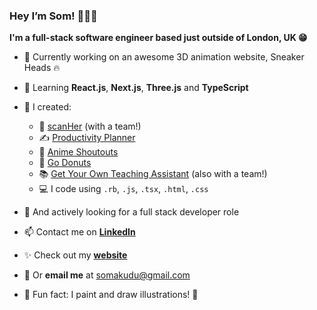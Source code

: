 ### Hey I’m Som! 👩🏾‍💻
**I'm a full-stack software engineer based just outside of London, UK 😁**

- 👟 Currently working on an awesome 3D animation website, Sneaker Heads 🔥
- 🌱 Learning **React.js**, **Next.js**, **Three.js** and **TypeScript**
- 🚀 I created:
    - 🩻  [scanHer](https://www.scanher.co.uk/) (with a team!)
    - ✍️ [Productivity Planner](https://productivity-planner-sigma.vercel.app/)
    - 🧃 [Anime Shoutouts](https://anime-shoutouts.vercel.app/)
    - 🍩 [Go Donuts](https://somunachima.github.io/threejs-donut/)
    - 📚 [Get Your Own Teaching Assistant](https://github.com/AranSeehra/gyota) (also with a team!)
    - 💻 I code using `.rb`, `.js`, `.tsx`, `.html`, `.css` 
    
- 👀 And actively looking for a full stack developer role
- 📫 Contact me on [**LinkedIn**](https://www.linkedin.com/in/somakudu/)
- ✨ Check out my [**website**](https://www.somunachima.com/)
- 📧 Or **email me** at somakudu@gmail.com
- 🤗 Fun fact: I paint and draw illustrations! 🎨 
